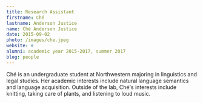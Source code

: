```yaml
---
title: Research Assistant
firstname: Ché
lastname: Anderson Justice
name: Ché Anderson Justice
date: 2015-09-02
photo: /images/che.jpeg
website: #
alumni: academic year 2015-2017, summer 2017
blog: people
---
```


Ché is an undergraduate student at Northwestern majoring in linguistics and legal studies. Her academic interests include natural language semantics and language acquisition. Outside of the lab, Ché's interests include knitting, taking care of plants, and listening to loud music.